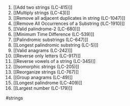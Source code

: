 1) [[Add two strings (LC-415)]]
2) [[Multiply strings (LC-43)]]
3) [[Remove all adjacent duplicates in string (LC-1047)]]
4) [[Remove All Occurrences of a Substring (lLC-1910)]]
5) [[Valid palindrome-2 (LC-680)]]
6) [[Minimum Time Difference (LC-539)]]
7) [[Palindromic substrings (LC-647)]] 
8) [[Longest palindromic substring (LC-5)]] 
9) [[Valid anagrams (LC-242)]]
10) [[Reverse only letters (LC-917)]]
11) [[Reverse vowels of a string (LC-345)]]
12) [[Isomorphic strings (LC-205)]]
13) [[Reorganize strings (LC-767)]]
14) [[Group anagrams (LC-49)]]
15) [[Longest  palindrome (LC-409)]]
17) [[Largest number (LC-179)]] 


#strings